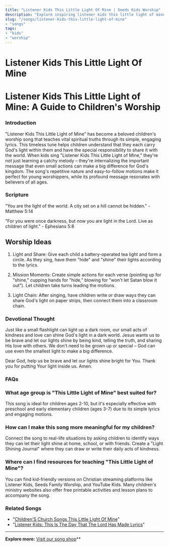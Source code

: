 ```yaml
---
title: "Listener Kids This Little Light Of Mine | Seeds Kids Worship"
description: "Explore inspiring listener kids this little light of mine for children's worship and faith development. Biblical music resources for families and ministry."
slug: "/songs/listener-kids-this-little-light-of-mine"
- "songs"
tags:
- "kids"
- "worship"
---
```


# Listener Kids This Little Light Of Mine

# Listener Kids This Little Light of Mine: A Guide to Children's Worship

### Introduction
"Listener Kids This Little Light of Mine" has become a beloved children's worship song that teaches vital spiritual truths through its simple, engaging lyrics. This timeless tune helps children understand that they each carry God's light within them and have the special responsibility to share it with the world. When kids sing "Listener Kids This Little Light of Mine," they're not just learning a catchy melody – they're internalizing the important message that even small actions can make a big difference for God's kingdom. The song's repetitive nature and easy-to-follow motions make it perfect for young worshippers, while its profound message resonates with believers of all ages.

### Scripture
"You are the light of the world. A city set on a hill cannot be hidden." - Matthew 5:14

"For you were once darkness, but now you are light in the Lord. Live as children of light." - Ephesians 5:8

## Worship Ideas
1. Light and Share: Give each child a battery-operated tea light and form a circle. As they sing, have them "hide" and "shine" their lights according to the lyrics.

2. Mission Moments: Create simple actions for each verse (pointing up for "shine," cupping hands for "hide," blowing for "won't let Satan blow it out"). Let children take turns leading the motions.

3. Light Chain: After singing, have children write or draw ways they can share God's light on paper strips, then connect them into a classroom chain.

### Devotional Thought
Just like a small flashlight can light up a dark room, our small acts of kindness and love can shine God's light in a dark world. Jesus wants us to be brave and let our lights shine by being kind, telling the truth, and sharing His love with others. We don't need to be grown up or special – God can use even the smallest light to make a big difference.

Dear God, help us be brave and let our lights shine bright for You. Thank you for putting Your light inside us. Amen.

### FAQs

### What age group is "This Little Light of Mine" best suited for?
This song is ideal for children ages 2-10, but it's especially effective with preschool and early elementary children (ages 3-7) due to its simple lyrics and engaging motions.

### How can I make this song more meaningful for my children?
Connect the song to real-life situations by asking children to identify ways they can let their light shine at home, school, or with friends. Create a "Light Shining Journal" where they can draw or write their daily acts of kindness.

### Where can I find resources for teaching "This Little Light of Mine"?
You can find kid-friendly versions on Christian streaming platforms like Listener Kids, Seeds Family Worship, and YouTube Kids. Many children's ministry websites also offer free printable activities and lesson plans to accompany the song.

### Related Songs

- "[Children'S Church Songs This Little Light Of Mine](/songs/children-s-church-songs-this-little-light-of-mine/)"
- "[Listener Kids: This Is The Day That The Lord Has Made Lyrics](/songs/listener-kids-this-is-the-day-that-the-lord-has-made-lyrics/)"

---

**Explore more:** [Visit our song shop](https://seedskidsworship.com/shop)**

<!-- Schema Markup -->
<script type="application/ld+json">
{
  "@context": "https://schema.org",
  "@type": "MusicRecording",
  "name": "Listener Kids This Little Light Of Mine",
  "byArtist": {
    "@type": "MusicGroup",
    "name": "Seeds Kids Worship"
  },
  "isFamilyFriendly": true,
  "url": "https://seedskidsworship.com/songs/listener-kids-this-little-light-of-mine/"
}
</script>